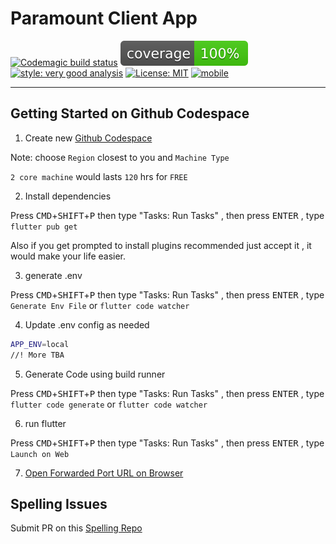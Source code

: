 # Paramount Client App

[![Codemagic build status](https://api.codemagic.io/apps/640a51e16d467a62ed0ba98b/640a51e16d467a62ed0ba98a/status_badge.svg)](https://codemagic.io/apps/640a51e16d467a62ed0ba98b/640a51e16d467a62ed0ba98a/latest_build)
![coverage][coverage_badge]
[![style: very good analysis][very_good_analysis_badge]][very_good_analysis_link]
[![License: MIT][license_badge]][license_link]
[![mobile](https://github.com/kelvin-273o15/paramount-client/actions/workflows/main.yaml/badge.svg?branch=main)](https://github.com/kelvin-273o15/paramount-client/actions/workflows/main.yaml)


---

## Getting Started on Github Codespace

1. Create new [Github Codespace](https://github.com/codespaces/new?hide_repo_select=true&ref=main&repo=611750319)

Note: choose `Region` closest to you and `Machine Type`

`2 core machine` would lasts `120` hrs for `FREE`

2. Install dependencies

 Press <kbd>CMD</kbd>+<kbd>SHIFT</kbd>+<kbd>P</kbd> then type "Tasks: Run Tasks" , then press <kbd>ENTER</kbd> , type `flutter pub get`

 Also if you get prompted to install plugins recommended just accept it , it would make your life easier.

3. generate .env

Press <kbd>CMD</kbd>+<kbd>SHIFT</kbd>+<kbd>P</kbd> then type "Tasks: Run Tasks" , then press <kbd>ENTER</kbd> , type `Generate Env File` or `flutter code watcher`

4. Update .env config as needed

```sh
APP_ENV=local
//! More TBA
```

5. Generate Code using build runner

Press <kbd>CMD</kbd>+<kbd>SHIFT</kbd>+<kbd>P</kbd> then type "Tasks: Run Tasks" , then press <kbd>ENTER</kbd> , type `flutter code generate` or `flutter code watcher`

6. run flutter

Press <kbd>CMD</kbd>+<kbd>SHIFT</kbd>+<kbd>P</kbd> then type "Tasks: Run Tasks" , then press <kbd>ENTER</kbd> , type `Launch on Web`

7. [Open Forwarded Port URL on Browser](https://docs.github.com/en/codespaces/developing-in-codespaces/forwarding-ports-in-your-codespace)

## Spelling Issues
Submit PR on this [Spelling Repo](https://github.com/kelvin-273o15/spelling)


[coverage_badge]: coverage_badge.svg
[license_badge]: https://img.shields.io/badge/license-MIT-blue.svg
[license_link]: https://opensource.org/licenses/MIT
[very_good_analysis_badge]: https://img.shields.io/badge/style-very_good_analysis-B22C89.svg
[very_good_analysis_link]: https://pub.dev/packages/very_good_analysis
